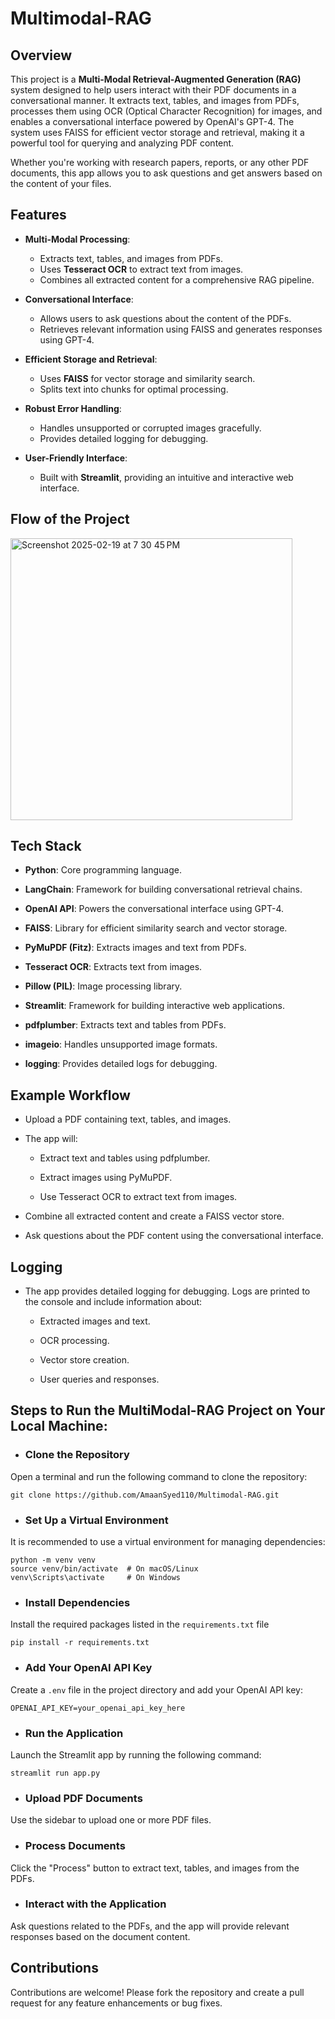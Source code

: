 # Multimodal-RAG

## Overview
This project is a **Multi-Modal Retrieval-Augmented Generation (RAG)** system designed to help users interact with their PDF documents in a conversational manner. It extracts text, tables, and images from PDFs, processes them using OCR (Optical Character Recognition) for images, and enables a conversational interface powered by OpenAI's GPT-4. The system uses FAISS for efficient vector storage and retrieval, making it a powerful tool for querying and analyzing PDF content.

Whether you're working with research papers, reports, or any other PDF documents, this app allows you to ask questions and get answers based on the content of your files.


## Features
- **Multi-Modal Processing**:
  - Extracts text, tables, and images from PDFs.
  - Uses **Tesseract OCR** to extract text from images.
  - Combines all extracted content for a comprehensive RAG pipeline.

- **Conversational Interface**:
  - Allows users to ask questions about the content of the PDFs.
  - Retrieves relevant information using FAISS and generates responses using GPT-4.   

- **Efficient Storage and Retrieval**:
  - Uses **FAISS** for vector storage and similarity search.
  - Splits text into chunks for optimal processing.   

- **Robust Error Handling**:
  - Handles unsupported or corrupted images gracefully.
  - Provides detailed logging for debugging. 

- **User-Friendly Interface**:
  - Built with **Streamlit**, providing an intuitive and interactive web interface.

## Flow of the Project
<img width="451" alt="Screenshot 2025-02-19 at 7 30 45 PM" src="https://github.com/user-attachments/assets/45f13e3e-9811-4f02-a1c3-e0a8d99ac47a" />


## Tech Stack

- **Python**: Core programming language.

- **LangChain**: Framework for building conversational retrieval chains.

- **OpenAI API**: Powers the conversational interface using GPT-4.

- **FAISS**: Library for efficient similarity search and vector storage.

- **PyMuPDF (Fitz)**: Extracts images and text from PDFs.

- **Tesseract OCR**: Extracts text from images.

- **Pillow (PIL)**: Image processing library.

- **Streamlit**: Framework for building interactive web applications.

- **pdfplumber**: Extracts text and tables from PDFs.

- **imageio**: Handles unsupported image formats.

- **logging**: Provides detailed logs for debugging.
  

## Example Workflow
- Upload a PDF containing text, tables, and images.

- The app will:

  - Extract text and tables using pdfplumber.

  - Extract images using PyMuPDF.

  - Use Tesseract OCR to extract text from images.

- Combine all extracted content and create a FAISS vector store.

- Ask questions about the PDF content using the conversational interface.


## Logging
- The app provides detailed logging for debugging. Logs are printed to the console and include information about:

  - Extracted images and text.

  - OCR processing.

  - Vector store creation.

  - User queries and responses.


## Steps to Run the MultiModal-RAG Project on Your Local Machine:

- ### Clone the Repository
Open a terminal and run the following command to clone the repository:

```
git clone https://github.com/AmaanSyed110/Multimodal-RAG.git
```
- ### Set Up a Virtual Environment
It is recommended to use a virtual environment for managing dependencies:

```
python -m venv venv
source venv/bin/activate  # On macOS/Linux
venv\Scripts\activate     # On Windows
```
- ### Install Dependencies
Install the required packages listed in the ```requirements.txt``` file
```
pip install -r requirements.txt
```
- ### Add Your OpenAI API Key
Create a ```.env``` file in the project directory and add your OpenAI API key:
```
OPENAI_API_KEY=your_openai_api_key_here
```
- ### Run the Application
Launch the Streamlit app by running the following command:
```
streamlit run app.py
```
- ### Upload PDF Documents
Use the sidebar to upload one or more PDF files.

- ### Process Documents
Click the "Process" button to extract text, tables, and images from the PDFs.

- ### Interact with the Application
Ask questions related to the PDFs, and the app will provide relevant responses based on the document content.

## Contributions
Contributions are welcome! Please fork the repository and create a pull request for any feature enhancements or bug fixes.
